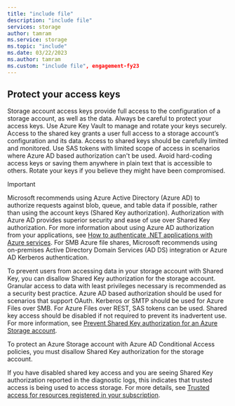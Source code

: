 ```yaml
---
title: "include file"
description: "include file"
services: storage
author: tamram
ms.service: storage
ms.topic: "include"
ms.date: 03/22/2023
ms.author: tamram
ms.custom: "include file", engagement-fy23
---
```


## Protect your access keys

Storage account access keys provide full access to the configuration of a storage account, as well as the data. Always be careful to protect your access keys. Use Azure Key Vault to manage and rotate your keys securely. Access to the shared key grants a user full access to a storage account’s configuration and its data. Access to shared keys should be carefully limited and monitored. Use SAS tokens with limited scope of access in scenarios where Azure AD based authorization can't be used. Avoid hard-coding access keys or saving them anywhere in plain text that is accessible to others. Rotate your keys if you believe they might have been compromised.

> [!IMPORTANT]
> Microsoft recommends using Azure Active Directory (Azure AD) to authorize requests against blob, queue, and table data if possible, rather than using the account keys (Shared Key authorization). Authorization with Azure AD provides superior security and ease of use over Shared Key authorization. For more information about using Azure AD authorization from your applications, see [How to authenticate .NET applications with Azure services](/dotnet/azure/sdk/authentication). For SMB Azure file shares, Microsoft recommends using on-premises Active Directory Domain Services (AD DS) integration or Azure AD Kerberos authentication.
>
> To prevent users from accessing data in your storage account with Shared Key, you can disallow Shared Key authorization for the storage account. Granular access to data with least privileges necessary is recommended as a security best practice. Azure AD based authorization should be used for scenarios that support OAuth. Kerberos or SMTP should be used for Azure Files over SMB. For Azure Files over REST, SAS tokens can be used. Shared key access should be disabled if not required to prevent its inadvertent use. For more information, see [Prevent Shared Key authorization for an Azure Storage account](../articles/storage/common/shared-key-authorization-prevent.md).
>
> To protect an Azure Storage account with Azure AD Conditional Access policies, you must disallow Shared Key authorization for the storage account.
> 
> If you have disabled shared key access and you are seeing Shared Key authorization reported in the diagnostic logs, this indicates that trusted access is being used to access storage. For more details, see [Trusted access for resources registered in your subscription](../articles/storage/common/storage-network-security.md#trusted-access-for-resources-registered-in-your-subscription).
